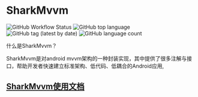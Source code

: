 # SharkMvvm



![GitHub Workflow Status](https://img.shields.io/github/workflow/status/bigGreenPeople/SharkMvvm/SharkMvvmPublish) ![GitHub top language](https://img.shields.io/github/languages/top/bigGreenPeople/SharkMvvm) ![GitHub tag (latest by date)](https://img.shields.io/github/v/tag/bigGreenPeople/SharkMvvm?label=SharkMvvm) ![GitHub language count](https://img.shields.io/github/languages/count/bigGreenPeople/SharkMvvm)

什么是SharkMvvm？

SharkMvvm是对android mvvm架构的一种封装实现，其中提供了很多注解与接口，帮助开发者快速建立标准架构、低代码、低耦合的Android应用,

## [SharkMvvm使用文档](https://1243596620.gitbook.io/sharkmvvm-wen-dang/)

##
